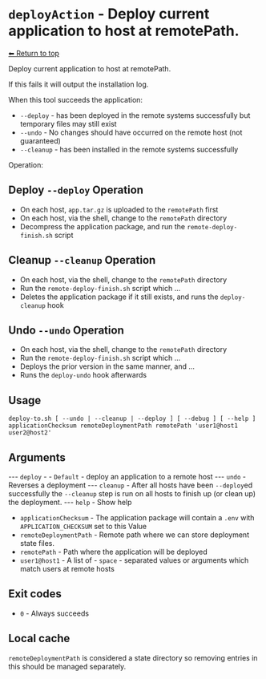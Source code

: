 
# `deployAction` - Deploy current application to host at remotePath.

[⬅ Return to top](index.md)

Deploy current application to host at remotePath.

If this fails it will output the installation log.

When this tool succeeds the application:
- `--deploy` - has been deployed in the remote systems successfully but temporary files may still exist
- `--undo` - No changes should have occurred on the remote host (not guaranteed)
- `--cleanup` - has been installed in the remote systems successfully

Operation:

## Deploy `--deploy` Operation

- On each host, `app.tar.gz` is uploaded to the `remotePath` first
- On each host, via the shell, change to the `remotePath` directory
- Decompress the application package, and run the `remote-deploy-finish.sh` script

## Cleanup `--cleanup` Operation

- On each host, via the shell, change to the `remotePath` directory
- Run the `remote-deploy-finish.sh` script which ...
- Deletes the application package if it still exists, and runs the `deploy-cleanup` hook

## Undo `--undo` Operation

- On each host, via the shell, change to the `remotePath` directory
- Run the `remote-deploy-finish.sh` script which ...
- Deploys the prior version in the same manner, and ... <!-- needs expansion TODO -->
- Runs the `deploy-undo` hook afterwards

## Usage

    deploy-to.sh [ --undo | --cleanup | --deploy ] [ --debug ] [ --help ] applicationChecksum remoteDeploymentPath remotePath 'user1@host1 user2@host2'

## Arguments

--- `deploy` - - `Default` - deploy an application to a remote host
--- `undo` - Reverses a deployment
--- `cleanup` - After all hosts have been `--deploy`ed successfully the `--cleanup` step is run on all hosts to finish up (or clean up) the deployment.
--- `help` - Show help
- `applicationChecksum` - The application package will contain a `.env` with `APPLICATION_CHECKSUM` set to this Value
- `remoteDeploymentPath` - Remote path where we can store deployment state files.
- `remotePath` - Path where the application will be deployed
- `user1@host1` - A list of - `space` - separated values or arguments which match users at remote hosts

## Exit codes

- `0` - Always succeeds

## Local cache

`remoteDeploymentPath` is considered a state directory so removing entries in this should be managed separately.
